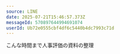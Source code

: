 ```yaml
---
source: LINE
date: 2025-07-21T15:46:57.373Z
messageId: 570897644994691074
userId: Ub72e0555cbf4df6c5440b4dc7993c71d
---
```


こんな時間まで人事評価の資料の整理
